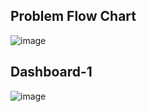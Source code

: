 ## Problem Flow Chart

![image](https://user-images.githubusercontent.com/66863370/181904292-223d127e-577e-4c37-90c4-d13c8becc018.png)

## Dashboard-1
![image](https://user-images.githubusercontent.com/66863370/181904334-f287fce4-be58-432d-8a43-994bda3ca354.png)
